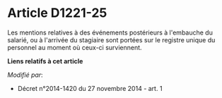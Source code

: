 # Article D1221-25

Les mentions relatives à des événements postérieurs   à l'embauche du salarié, ou à l'arrivée du stagiaire sont portées sur
le registre unique du personnel au moment où ceux-ci surviennent.

**Liens relatifs à cet article**

_Modifié par_:

  - Décret n°2014-1420 du 27 novembre 2014 - art. 1
